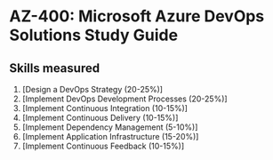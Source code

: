 # AZ-400: Microsoft Azure DevOps Solutions Study Guide

## Skills measured

1. [Design a DevOps Strategy (20-25%)]
2. [Implement DevOps Development Processes (20-25%)]
3. [Implement Continuous Integration (10-15%)]
4. [Implement Continuous Delivery (10-15%)]
5. [Implement Dependency Management (5-10%)]
6. [Implement Application Infrastructure (15-20%)]
7. [Implement Continuous Feedback (10-15%)]